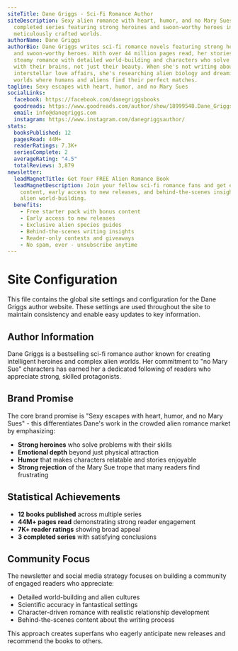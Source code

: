 ```yaml
---
siteTitle: Dane Griggs - Sci-Fi Romance Author
siteDescription: Sexy alien romance with heart, humor, and no Mary Sues. Explore
  completed series featuring strong heroines and swoon-worthy heroes in
  meticulously crafted worlds.
authorName: Dane Griggs
authorBio: Dane Griggs writes sci-fi romance novels featuring strong heroines
  and swoon-worthy heroes. With over 44 million pages read, her stories combine
  steamy romance with detailed world-building and characters who solve problems
  with their brains, not just their beauty. When she's not writing about
  interstellar love affairs, she's researching alien biology and dreaming up new
  worlds where humans and aliens find their perfect matches.
tagline: Sexy escapes with heart, humor, and no Mary Sues
socialLinks:
  facebook: https://facebook.com/danegriggsbooks
  goodreads: https://www.goodreads.com/author/show/18999548.Dane_Griggs
  email: info@danegriggs.com
  instagram: https://www.instagram.com/danegriggsauthor/
stats:
  booksPublished: 12
  pagesRead: 44M+
  readerRatings: 7.3K+
  seriesComplete: 2
  averageRating: "4.5"
  totalReviews: 3,879
newsletter:
  leadMagnetTitle: Get Your FREE Alien Romance Book
  leadMagnetDescription: Join your fellow sci-fi romance fans and get exclusive
    content, early access to new releases, and behind-the-scenes insights into
    alien world-building.
  benefits:
    - Free starter pack with bonus content
    - Early access to new releases
    - Exclusive alien species guides
    - Behind-the-scenes writing insights
    - Reader-only contests and giveaways
    - No spam, ever - unsubscribe anytime
---
```


# Site Configuration

This file contains the global site settings and configuration for the Dane Griggs author website. These settings are used throughout the site to maintain consistency and enable easy updates to key information.

## Author Information

Dane Griggs is a bestselling sci-fi romance author known for creating intelligent heroines and complex alien worlds. Her commitment to "no Mary Sue" characters has earned her a dedicated following of readers who appreciate strong, skilled protagonists.

## Brand Promise

The core brand promise is "Sexy escapes with heart, humor, and no Mary Sues" - this differentiates Dane's work in the crowded alien romance market by emphasizing:

- **Strong heroines** who solve problems with their skills
- **Emotional depth** beyond just physical attraction  
- **Humor** that makes characters relatable and stories enjoyable
- **Strong rejection** of the Mary Sue trope that many readers find frustrating

## Statistical Achievements

- **12 books published** across multiple series
- **44M+ pages read** demonstrating strong reader engagement
- **7K+ reader ratings** showing broad appeal
- **3 completed series** with satisfying conclusions

## Community Focus

The newsletter and social media strategy focuses on building a community of engaged readers who appreciate:
- Detailed world-building and alien cultures
- Scientific accuracy in fantastical settings
- Character-driven romance with realistic relationship development
- Behind-the-scenes content about the writing process

This approach creates superfans who eagerly anticipate new releases and recommend the books to others.
